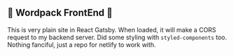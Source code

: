 ## :sunflower: Wordpack FrontEnd :sunflower:

This is very plain site in React Gatsby. When loaded, it will make a CORS request to my backend server. Did some styling with `styled-components` too. Nothing fanciful, just a repo for netlify to work with.
